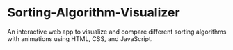 # Sorting-Algorithm-Visualizer
An interactive web app to visualize and compare different sorting algorithms with animations using HTML, CSS, and JavaScript.
